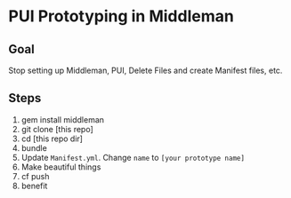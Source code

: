 # PUI Prototyping in Middleman
## Goal
Stop setting up Middleman, PUI, Delete Files and create Manifest files, etc.

## Steps
1. gem install middleman
1. git clone [this repo]
1. cd [this repo dir]
1. bundle
1. Update `Manifest.yml`. Change `name` to `[your prototype name]`
1. Make beautiful things
1. cf push
1. benefit

